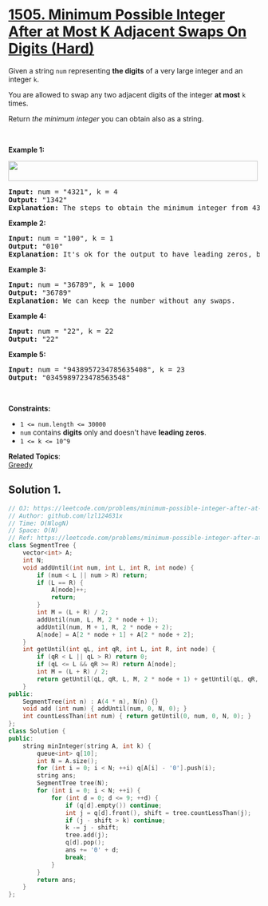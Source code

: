 # [1505. Minimum Possible Integer After at Most K Adjacent Swaps On Digits (Hard)](https://leetcode.com/problems/minimum-possible-integer-after-at-most-k-adjacent-swaps-on-digits/)

<p>Given a string <code>num</code> representing <strong>the digits</strong> of&nbsp;a very large integer and an integer <code>k</code>.</p>

<p>You are allowed to swap any two adjacent digits of the integer <strong>at most</strong> <code>k</code> times.</p>

<p>Return <em>the minimum integer</em> you can obtain also as a string.</p>

<p>&nbsp;</p>
<p><strong>Example 1:</strong></p>
<img alt="" src="https://assets.leetcode.com/uploads/2020/06/17/q4_1.jpg" style="width: 500px; height: 40px;">
<pre><strong>Input:</strong> num = "4321", k = 4
<strong>Output:</strong> "1342"
<strong>Explanation:</strong> The steps to obtain the minimum integer from 4321 with 4 adjacent swaps are shown.
</pre>

<p><strong>Example 2:</strong></p>

<pre><strong>Input:</strong> num = "100", k = 1
<strong>Output:</strong> "010"
<strong>Explanation:</strong> It's ok for the output to have leading zeros, but the input is guaranteed not to have any leading zeros.
</pre>

<p><strong>Example 3:</strong></p>

<pre><strong>Input:</strong> num = "36789", k = 1000
<strong>Output:</strong> "36789"
<strong>Explanation:</strong> We can keep the number without any swaps.
</pre>

<p><strong>Example 4:</strong></p>

<pre><strong>Input:</strong> num = "22", k = 22
<strong>Output:</strong> "22"
</pre>

<p><strong>Example 5:</strong></p>

<pre><strong>Input:</strong> num = "9438957234785635408", k = 23
<strong>Output:</strong> "0345989723478563548"
</pre>

<p>&nbsp;</p>
<p><strong>Constraints:</strong></p>

<ul>
	<li><code>1 &lt;= num.length &lt;= 30000</code></li>
	<li><code>num</code> contains <strong>digits</strong> only and doesn't have <strong>leading zeros</strong>.</li>
	<li><code>1 &lt;= k &lt;= 10^9</code></li>
</ul>


**Related Topics**:  
[Greedy](https://leetcode.com/tag/greedy/)

## Solution 1.

```cpp
// OJ: https://leetcode.com/problems/minimum-possible-integer-after-at-most-k-adjacent-swaps-on-digits/
// Author: github.com/lzl124631x
// Time: O(NlogN)
// Space: O(N)
// Ref: https://leetcode.com/problems/minimum-possible-integer-after-at-most-k-adjacent-swaps-on-digits/discuss/720548/O(n-logn)-or-Java-or-Heavily-Commented-or-Segment-Tree-or-Detailed-Explanation
class SegmentTree {
    vector<int> A;
    int N;
    void addUntil(int num, int L, int R, int node) {
        if (num < L || num > R) return;
        if (L == R) {
            A[node]++;
            return;
        }
        int M = (L + R) / 2;
        addUntil(num, L, M, 2 * node + 1);
        addUntil(num, M + 1, R, 2 * node + 2);
        A[node] = A[2 * node + 1] + A[2 * node + 2];
    }
    int getUntil(int qL, int qR, int L, int R, int node) {
        if (qR < L || qL > R) return 0;
        if (qL <= L && qR >= R) return A[node];
        int M = (L + R) / 2;
        return getUntil(qL, qR, L, M, 2 * node + 1) + getUntil(qL, qR, M + 1, R, 2 * node + 2);
    }
public:
    SegmentTree(int n) : A(4 * n), N(n) {}
    void add (int num) { addUntil(num, 0, N, 0); }
    int countLessThan(int num) { return getUntil(0, num, 0, N, 0); }
};
class Solution {
public:
    string minInteger(string A, int k) {
        queue<int> q[10];
        int N = A.size();
        for (int i = 0; i < N; ++i) q[A[i] - '0'].push(i);
        string ans;
        SegmentTree tree(N);
        for (int i = 0; i < N; ++i) {
            for (int d = 0; d <= 9; ++d) {
                if (q[d].empty()) continue;
                int j = q[d].front(), shift = tree.countLessThan(j);
                if (j - shift > k) continue;
                k -= j - shift;
                tree.add(j);
                q[d].pop();
                ans += '0' + d;
                break;
            }
        }
        return ans;
    }
};
```